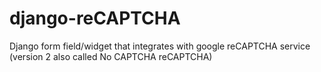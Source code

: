 # django-reCAPTCHA
Django form field/widget that integrates with google reCAPTCHA service (version 2 also called No CAPTCHA reCAPTCHA)
